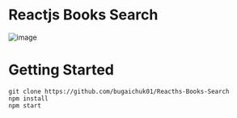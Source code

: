 # Reactjs Books Search

![image](https://user-images.githubusercontent.com/90038064/177196526-6fd7a921-e06b-4259-8101-4273d660214a.png)

# Getting Started

```
git clone https://github.com/bugaichuk01/Reacths-Books-Search
npm install
npm start
```
